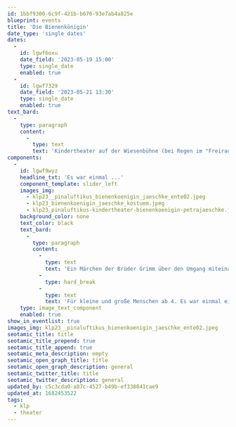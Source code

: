 ```yaml
---
id: 1bbf9300-6c9f-421b-b676-93e7ab4a825e
blueprint: events
title: 'Die Bienenkönigin'
date_type: 'single dates'
dates:
  -
    id: lgwf6oxu
    date_field: '2023-05-19 15:00'
    type: single_date
    enabled: true
  -
    id: lgwf7329
    date_field: '2023-05-21 13:30'
    type: single_date
    enabled: true
text_bard:
  -
    type: paragraph
    content:
      -
        type: text
        text: 'Kindertheater auf der Wiesenbühne (bei Regen im "Freiraum")'
components:
  -
    id: lgwf9wyz
    headline_txt: 'Es war einmal ...'
    component_template: slider_left
    images_img:
      - klp23__pinaluftikus_bienenkoenigin_jaeschke_ente02.jpeg
      - klp23_bienenkoenigin_jaeschke_kostuem.jpeg
      - klp23_pinaluftikus-kindertheater-bienenkoenigin-petrajaeschke.jpeg
    background_color: none
    text_color: black
    text_bard:
      -
        type: paragraph
        content:
          -
            type: text
            text: 'Ein Märchen der Brüder Grimm über den Umgang miteinander und mit der Natur.'
          -
            type: hard_break
          -
            type: text
            text: 'Für kleine und große Menschen ab 4. Es war einmal ein junger Mann, der folgte seinen großen Brüdern in die Welt.'
    type: image_text_component
    enabled: true
show_in_eventlist: true
images_img: klp23__pinaluftikus_bienenkoenigin_jaeschke_ente02.jpeg
seotamic_title: title
seotamic_title_prepend: true
seotamic_title_append: true
seotamic_meta_description: empty
seotamic_open_graph_title: title
seotamic_open_graph_description: general
seotamic_twitter_title: title
seotamic_twitter_description: general
updated_by: c5c3cda0-a87c-4527-b49b-ef338041cae9
updated_at: 1682453522
tags:
  - klp
  - theater
---
```

